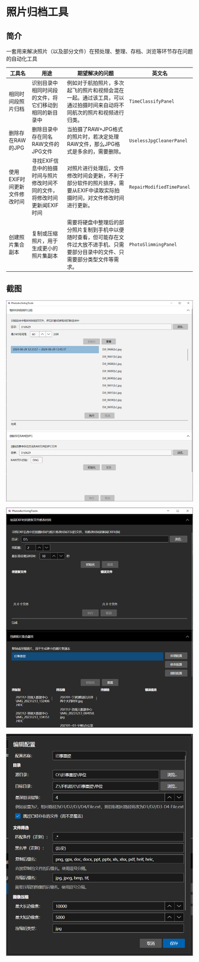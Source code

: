 # 照片归档工具

## 简介

一套用来解决照片（以及部分文件）在预处理、整理、存档、浏览等环节存在问题的自动化工具

| 工具名                       | 用途                                                         | 期望解决的问题                                               | 英文名                    |
| ---------------------------- | ------------------------------------------------------------ | ------------------------------------------------------------ | ------------------------- |
| 相同时间段照片归档           | 识别目录中相同时间段的文件，将它们移动到相同的新目录中       | 例如对于航拍照片，多次起飞的照片和视频会混在一起。通过该工具，可以通过拍摄时间来自动将不同航次的照片和视频进行归类。 | `TimeClassifyPanel`       |
| 删除存在RAW的JPG             | 删除目录中存在同名RAW文件的JPG文件                           | 当拍摄了RAW+JPG格式的照片时，若决定处理RAW文件，那么JPG格式是多余的，需要删除。 | `UselessJpgCleanerPanel`  |
| 使用EXIF时间更新文件修改时间 | 寻找EXIF信息中的拍摄时间与照片修改时间不同的文件，将修改时间更新闻EXIF时间 | 对照片进行处理后，文件修改时间会更新，不利于部分软件的照片排序，需要从EXIF中读取实际拍摄时间，对文件修改时间进行更新。 | `RepairModifiedTimePanel` |
| 创建照片集合副本             | 复制或压缩照片，用于生成更小的照片集副本                     | 需要将硬盘中整理后的部分照片复制到手机中以便随时查看，但可能存在文件过大放不进手机、只需要部分目录中的文件、只需要部分类型文件等需求。 | `PhotoSlimmingPanel`      |

## 截图

![主界面1](imgs/P1.png)

![主界面2](imgs/P2.png)

![“创建照片集合副本”工具配置界面](imgs/P3.png)
